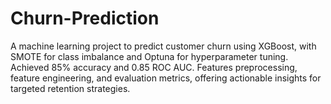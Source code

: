 # Churn-Prediction
A machine learning project to predict customer churn using XGBoost, with SMOTE for class imbalance and Optuna for hyperparameter tuning. Achieved 85% accuracy and 0.85 ROC AUC. Features preprocessing, feature engineering, and evaluation metrics, offering actionable insights for targeted retention strategies.
